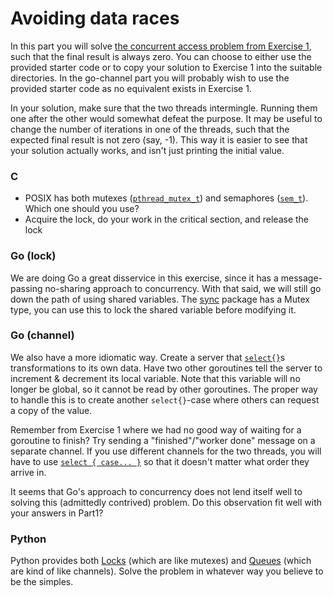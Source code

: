 # Avoiding data races

In this part you will solve [the concurrent access problem from Exercise 1](https://github.com/TTK4145/Exercise1/tree/master/Part4#part-4-finally-some-code), such that the final result is always zero. You can choose to either use the provided starter code or to copy your solution to Exercise 1 into the suitable directories. In the go-channel part you will probably wish to use the provided starter code as no equivalent exists in Exercise 1.

In your solution, make sure that the two threads intermingle. Running them one after the other would somewhat defeat the purpose. It may be useful to change the number of iterations in one of the threads, such that the expected final result is not zero (say, -1). This way it is easier to see that your solution actually works, and isn't just printing the initial value.


### C

 - POSIX has both mutexes ([`pthread_mutex_t`](http://pubs.opengroup.org/onlinepubs/7990989775/xsh/pthread.h.html)) and semaphores ([`sem_t`](http://pubs.opengroup.org/onlinepubs/7990989775/xsh/semaphore.h.html)). Which one should you use?
 - Acquire the lock, do your work in the critical section, and release the lock


### Go (lock)

We are doing Go a great disservice in this exercise, since it has a message-passing no-sharing approach to concurrency. With that said, we will still go down the path of using shared variables. The [sync](https://golang.org/pkg/sync/) package has a Mutex type, you can use this to lock the shared variable before modifying it.


### Go (channel)
We also have a more idiomatic way. Create a server that [`select{}`](http://golang.org/ref/spec#Select_statements)s transformations to its own data. Have two other goroutines tell the server to increment & decrement its local variable. Note that this variable will no longer be global, so it cannot be read by other goroutines. The proper way to handle this is to create another `select{}`-case where others can request a copy of the value.


Remember from Exercise 1 where we had no good way of waiting for a goroutine to finish? Try sending a "finished"/"worker done" message on a separate channel. If you use different channels for the two threads, you will have to use [`select { case... }`](http://golang.org/ref/spec#Select_statements) so that it doesn't matter what order they arrive in.


It seems that Go's approach to concurrency does not lend itself well to solving this (admittedly contrived) problem. Do this observation fit well with your answers in Part1?

### Python

Python provides both [Locks](http://docs.python.org/2.7/library/threading.html#lock-objects) (which are like mutexes) and [Queues](http://docs.python.org/2/library/queue.html) (which are kind of like channels). Solve the problem in whatever way you believe to be the simples.
